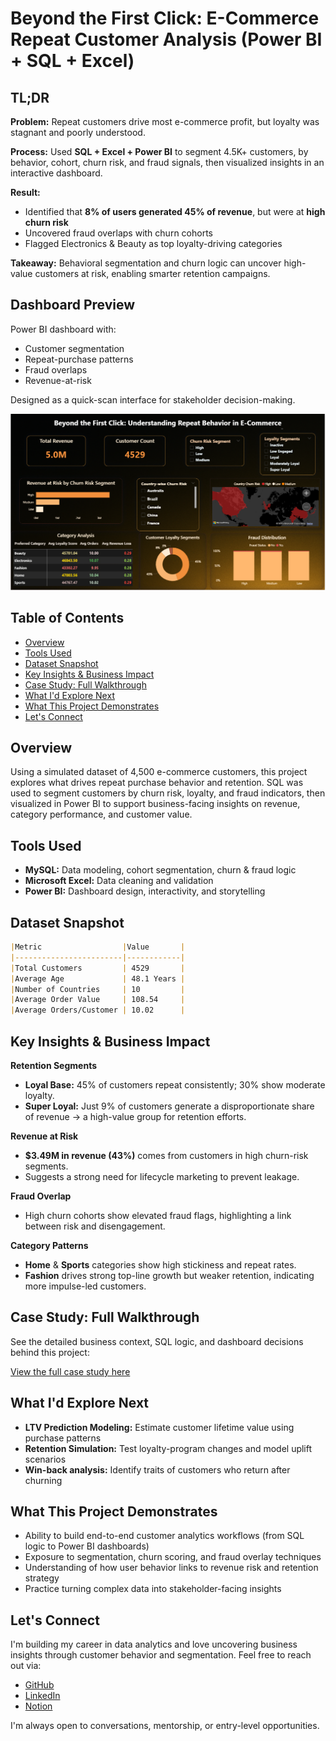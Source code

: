 # Beyond the First Click: E-Commerce Repeat Customer Analysis (Power BI + SQL + Excel) 

## TL;DR
**Problem:** Repeat customers drive most e-commerce profit, but loyalty was stagnant and poorly understood.

**Process:** Used **SQL + Excel + Power BI** to segment 4.5K+ customers, by behavior, cohort, churn risk, and fraud signals, then visualized insights in an interactive dashboard.

**Result:** 
- Identified that **8% of users generated 45% of revenue**, but were at **high churn risk**
- Uncovered fraud overlaps with churn cohorts
- Flagged Electronics & Beauty as top loyalty-driving categories

**Takeaway:** Behavioral segmentation and churn logic can uncover high-value customers at risk, enabling smarter retention campaigns.

## Dashboard Preview
Power BI dashboard with:
- Customer segmentation
- Repeat-purchase patterns
- Fraud overlaps
- Revenue-at-risk

Designed as a quick-scan interface for stakeholder decision-making.

![CRM dashboard preview](crm_dashboard_preview.png)

## Table of Contents
 * [Overview](#overview)
 * [Tools Used](#tools-used)
 * [Dataset Snapshot](#dataset-snapshot)
 * [Key Insights & Business Impact](#key-insights--business-impact)
 * [Case Study: Full Walkthrough](#case-study-full-walkthrough)
 * [What I'd Explore Next](#what-id-explore-next)
 * [What This Project Demonstrates](#what-this-project-demonstrates)
 * [Let's Connect](#lets-connect)

## Overview
Using a simulated dataset of 4,500 e-commerce customers, this project explores what drives repeat purchase behavior and retention. SQL was used to segment customers by churn risk, loyalty, and fraud indicators, then visualized in Power BI to support business-facing insights on revenue, category performance, and customer value.

## Tools Used
- **MySQL:** Data modeling, cohort segmentation, churn & fraud logic
- **Microsoft Excel:** Data cleaning and validation
- **Power BI:** Dashboard design, interactivity, and storytelling

## Dataset Snapshot
```markdown
|Metric                  |Value       |
|------------------------|------------|
|Total Customers         | 4529       |
|Average Age             | 48.1 Years |
|Number of Countries     | 10         |
|Average Order Value     | 108.54     |
|Average Orders/Customer | 10.02      |
```

## Key Insights & Business Impact
**Retention Segments**
- **Loyal Base:** 45% of customers repeat consistently; 30% show moderate loyalty.
- **Super Loyal:** Just 9% of customers generate a disproportionate share of revenue -> a high-value group for retention efforts.

**Revenue at Risk**
- **$3.49M in revenue (43%)** comes from customers in high churn-risk segments.
- Suggests a strong need for lifecycle marketing to prevent leakage.

**Fraud Overlap**
- High churn cohorts show elevated fraud flags, highlighting a link between risk and disengagement.

**Category Patterns**
- **Home** & **Sports** categories show high stickiness and repeat rates.
- **Fashion** drives strong top-line growth but weaker retention, indicating more impulse-led customers.

## Case Study: Full Walkthrough
See the detailed business context, SQL logic, and dashboard decisions behind this project:

[View the full case study here](https://docs.google.com/document/d/1QslwGDxt7Uj1MzdJjwGdME_j7KGeKJMZOj6Lu6rDnZg/edit?usp=sharing)

## What I'd Explore Next
- **LTV Prediction Modeling:** Estimate customer lifetime value using purchase patterns
- **Retention Simulation:** Test loyalty-program changes and model uplift scenarios
- **Win-back analysis:** Identify traits of customers who return after churning

## What This Project Demonstrates
- Ability to build end-to-end customer analytics workflows (from SQL logic to Power BI dashboards)
- Exposure to segmentation, churn scoring, and fraud overlay techniques
- Understanding of how user behavior links to revenue risk and retention strategy
- Practice turning complex data into stakeholder-facing insights

## Let's Connect
I'm building my career in data analytics and love uncovering business insights through customer behavior and segmentation. Feel free to reach out via:

* [GitHub](https://github.com/Shrey0561)
* [LinkedIn](https://www.linkedin.com/in/shreya-srinath-879a66205/)
* [Notion](https://www.notion.so/Data-Analyst-Portfolio-221ebe151fdd801e9445e32590b67758?source=copy_link)

I'm always open to conversations, mentorship, or entry-level opportunities.
